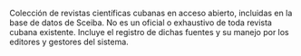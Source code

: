 Colección de revistas científicas cubanas en acceso abierto, incluidas en la base de datos de Sceiba. No es un oficial o exhaustivo de toda revista cubana existente. Incluye el registro de dichas fuentes y su manejo por los editores y gestores del sistema.